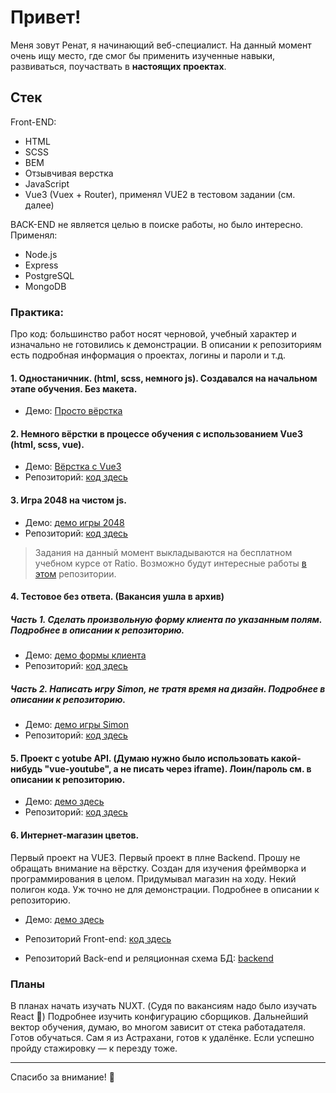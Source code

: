 # Привет!
Меня зовут Ренат, я начинающий веб-специалист. На данный момент очень ищу место, где смог бы применить изученные навыки, развиваться, поучаствать в __настоящих проектах__.

## Стек
Front-END:

* HTML
* SCSS
* BEM
* Отзывчивая верстка
* JavaScript
* Vue3 (Vuex + Router), применял VUE2 в тестовом задании (см. далее)


BACK-END не является целью в поиске работы, но было интересно. Применял:

* Node.js
* Express
* PostgreSQL
* MongoDB

### Практика: 
Про код: большинство работ носят черновой, учебный характер и изначально не готовились к демонстрации. В описании к репозиториям есть подробная информация о проектах, логины и пароли и т.д.
####	1. Одностаничник. (html, scss, немного js). Создавался на начальном этапе обучения. Без макета.
* Демо: [Просто вёрстка](https://rti30.github.io/cafeOld/)
#### 2. Немного вёрстки в процессе обучения с использованием Vue3 (html, scss, vue). 
* Демо: [Вёрстка c Vue3](https://rti30.github.io/knife-demo/)
* Репозиторий: [код здесь](https://github.com/rti30/Knife/)

#### 3. Игра 2048 на чистом js. 
* Демо: [демо игры 2048](https://module2-demo.vercel.app/)
* Репозиторий: [код здесь](https://github.com/rti30/rat/tree/main/m2)

>Задания на данный момент выкладываются на бесплатном учебном курсе от Ratio. Возможно будут интересные работы [в этом](https://github.com/rti30/rat) репозитории.

####	4. Тестовое без ответа. (Вакансия ушла в архив) 
##### Часть 1. Сделать произвольную форму клиента по указанным полям. Подробнее в описании к репозиторию.
* Демо: [демо формы клиента]( https://rti30.github.io/demo-med-part1/)
* Репозиторий: [код здесь](https://github.com/rti30/task-med/tree/main/part1)
##### Часть 2. Написать игру Simon, не тратя время на дизайн. Подробнее в описании к репозиторию.
* Демо: [демо игры Simon](https://rti30.github.io/demo-med-part2/)
* Репозиторий: [код здесь](https://github.com/rti30/task-med/tree/main/part2)

####	5. Проект с yotube API. (Думаю нужно было использовать какой-нибудь "vue-youtube", а не писать через iframe). Лоин/пароль см. в описании к репозиторию. 
* Демо: [демо здесь](https://rti30.github.io/test-task-1-demo/)
* Репозиторий: [код здесь](https://github.com/rti30/task-test-1)


####	6. Интернет-магазин цветов. 
Первый проект на VUE3. Первый проект в плне Backend. Прошу не обращать внимание на вёрстку. Создан для изучения фреймворка и программирования в целом. Придумывал магазин на ходу. Некий полигон кода. Уж точно не для демонстрации. Подробнее в описании к репозиторию.
* Демо: [демо здесь](https://flowerfront.herokuapp.com/)

 * Репозиторий Front-end:  [код здесь](https://github.com/rti30/flower-front.git)
 * Репозиторий Back-end и реляционная схема БД: [backend](https://github.com/rti30/flower-back)



### Планы

В планах начать изучать NUXT.  (Судя по вакансиям надо было изучать React 🌝) Подробнее изучить конфигурацию сборщиков. Дальнейший вектор обучения, думаю, во многом зависит от стека работадателя. Готов обучаться.
Сам я из Астрахани, готов к удалёнке. Если успешно пройду стажировку — к перезду тоже.

---
Спасибо за внимание! 👋
